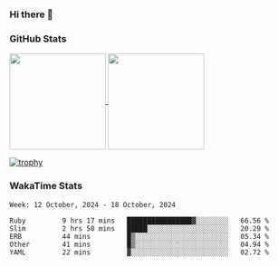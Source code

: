### Hi there 👋

### GitHub Stats

<a href="https://github.com/anuraghazra/github-readme-stats">
  <img align="center" height="170px" src="https://github-readme-stats.vercel.app/api/top-langs/?username=tksfjt1024&layout=compact&count_private=true&show_icons=true&show_icons=true&theme=graywhite" />
</a>
<a href="https://github.com/anuraghazra/github-readme-stats">
  <img align="center" height="170px" src="https://github-readme-stats.vercel.app/api?username=tksfjt1024&count_private=true&show_icons=true&show_icons=true&theme=graywhite" />
</a>

[![trophy](https://github-profile-trophy.vercel.app/?username=tksfjt1024)](https://github.com/ryo-ma/github-profile-trophy)

### WakaTime Stats

<!--START_SECTION:waka-->
```text
Week: 12 October, 2024 - 18 October, 2024

Ruby         9 hrs 17 mins   ████████████████▓░░░░░░░░   66.56 % 
Slim         2 hrs 50 mins   █████░░░░░░░░░░░░░░░░░░░░   20.29 % 
ERB          44 mins         █▒░░░░░░░░░░░░░░░░░░░░░░░   05.34 % 
Other        41 mins         █▒░░░░░░░░░░░░░░░░░░░░░░░   04.94 % 
YAML         22 mins         ▓░░░░░░░░░░░░░░░░░░░░░░░░   02.72 % 
```
<!--END_SECTION:waka-->
